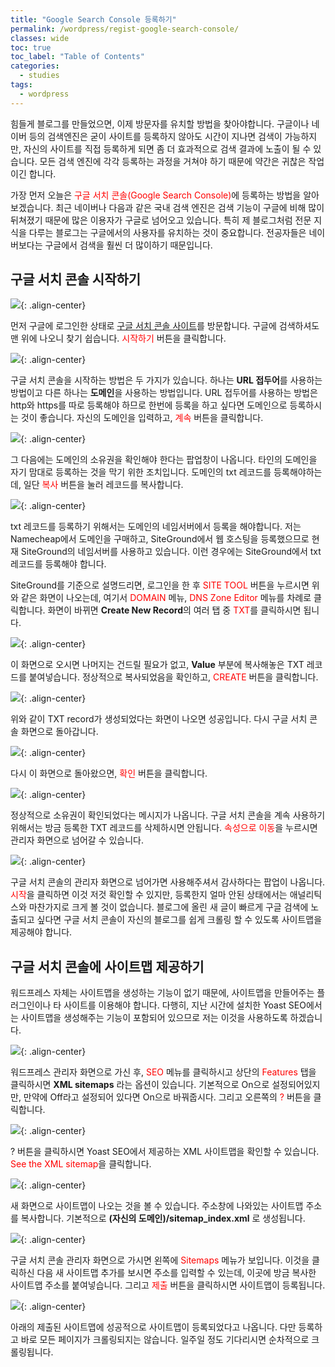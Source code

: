 ```yaml
---
title: "Google Search Console 등록하기"
permalink: /wordpress/regist-google-search-console/
classes: wide
toc: true
toc_label: "Table of Contents"
categories:
  - studies
tags:
  - wordpress
---
```


힘들게 블로그를 만들었으면, 이제 방문자를 유치할 방법을 찾아야합니다. 구글이나 네이버 등의 검색엔진은 굳이 사이트를 등록하지 않아도 시간이 지나면 검색이 가능하지만, 자신의 사이트를 직접 등록하게 되면 좀 더 효과적으로 검색 결과에 노출이 될 수 있습니다. 모든 검색 엔진에 각각 등록하는 과정을 거쳐야 하기 때문에 약간은 귀찮은 작업이긴 합니다.

가장 먼저 오늘은 <span style="color:red">구글 서치 콘솔(Google Search Console)</span>에 등록하는 방법을 알아보겠습니다. 최근 네이버나 다음과 같은 국내 검색 엔진은 검색 기능이 구글에 비해 많이 뒤쳐졌기 때문에 많은 이용자가 구글로 넘어오고 있습니다. 특히 제 블로그처럼 전문 지식을 다루는 블로그는 구글에서의 사용자를 유치하는 것이 중요합니다. 전공자들은 네이버보다는 구글에서 검색을 훨씬 더 많이하기 때문입니다.

## 구글 서치 콘솔 시작하기

![](/assets/images/WP/010/01.png){: .align-center}

먼저 구글에 로그인한 상태로 [구글 서치 콘솔 사이트](https://search.google.com/search-console/)를 방문합니다. 구글에 검색하셔도 맨 위에 나오니 찾기 쉽습니다. <span style="color:red">시작하기</span> 버튼을 클릭합니다.

![](/assets/images/WP/010/02.png){: .align-center}

구글 서치 콘솔을 시작하는 방법은 두 가지가 있습니다. 하나는 **URL 접두어**를 사용하는 방법이고 다른 하나는 **도메인**을 사용하는 방법입니다. URL 접두어를 사용하는 방법은 http와 https를 따로 등록해야 하므로 한번에 등록을 하고 싶다면 도메인으로 등록하시는 것이 좋습니다. 자신의 도메인을 입력하고, <span style="color:red">계속</span> 버튼을 클릭합니다.

![](/assets/images/WP/010/03.png){: .align-center}

그 다음에는 도메인의 소유권을 확인해야 한다는 팝업창이 나옵니다. 타인의 도메인을 자기 맘대로 등록하는 것을 막기 위한 조치입니다. 도메인의 txt 레코드를 등록해야하는데, 일단 <span style="color:red">복사</span> 버튼을 눌러 레코드를 복사합니다.

![](/assets/images/WP/010/04.png){: .align-center}

txt 레코드를 등록하기 위해서는 도메인의 네임서버에서 등록을 해야합니다. 저는 Namecheap에서 도메인을 구매하고, SiteGround에서 웹 호스팅을 등록했으므로 현재 SiteGround의 네임서버를 사용하고 있습니다. 이런 경우에는 SiteGround에서 txt 레코드를 등록해야 합니다.

SiteGround를 기준으로 설명드리면, 로그인을 한 후 <span style="color:red">SITE TOOL</span> 버튼을 누르시면 위와 같은 화면이 나오는데, 여기서 <span style="color:red">DOMAIN</span> 메뉴, <span style="color:red">DNS Zone Editor</span> 메뉴를 차례로 클릭합니다. 화면이 바뀌면 **Create New Record**의 여러 탭 중 <span style="color:red">TXT</span>를 클릭하시면 됩니다.

![](/assets/images/WP/010/05.png){: .align-center}

이 화면으로 오시면 나머지는 건드릴 필요가 없고, **Value** 부분에 복사해놓은 TXT 레코드를 붙여넣습니다. 정상적으로 복사되었음을 확인하고, <span style="color:red">CREATE</span> 버튼을 클릭합니다.

![](/assets/images/WP/010/06.png){: .align-center}

위와 같이 TXT record가 생성되었다는 화면이 나오면 성공입니다. 다시 구글 서치 콘솔 화면으로 돌아갑니다.

![](/assets/images/WP/010/07.png){: .align-center}

다시 이 화면으로 돌아왔으면, <span style="color:red">확인</span> 버튼을 클릭합니다.

![](/assets/images/WP/010/08.png){: .align-center}

정상적으로 소유권이 확인되었다는 메시지가 나옵니다. 구글 서치 콘솔을 계속 사용하기 위해서는 방금 등록한 TXT 레코드를 삭제하시면 안됩니다. <span style="color:red">속성으로 이동</span>을 누르시면 관리자 화면으로 넘어갈 수 있습니다.

![](/assets/images/WP/010/09.png){: .align-center}

구글 서치 콘솔의 관리자 화면으로 넘어가면 사용해주셔서 감사하다는 팝업이 나옵니다. <span style="color:red">시작</span>을 클릭하면 이것 저것 확인할 수 있지만, 등록한지 얼마 안된 상태에서는 애널리틱스와 마찬가지로 크게 볼 것이 없습니다. 블로그에 올린 새 글이 빠르게 구글 검색에 노출되고 싶다면 구글 서치 콘솔이 자신의 블로그를 쉽게 크롤링 할 수 있도록 사이트맵을 제공해야 합니다.

## 구글 서치 콘솔에 사이트맵 제공하기

워드프레스 자체는 사이트맵을 생성하는 기능이 없기 때문에, 사이트맵을 만들어주는 플러그인이나 타 사이트를 이용해야 합니다. 다행히, 지난 시간에 설치한 Yoast SEO에서는 사이트맵을 생성해주는 기능이 포함되어 있으므로 저는 이것을 사용하도록 하겠습니다.

![](/assets/images/WP/010/10.png){: .align-center}

워드프레스 관리자 화면으로 가신 후, <span style="color:red">SEO</span> 메뉴를 클릭하시고 상단의 <span style="color:red">Features</span> 탭을 클릭하시면 **XML sitemaps** 라는 옵션이 있습니다. 기본적으로 On으로 설정되어있지만, 만약에 Off라고 설정되어 있다면 On으로 바꿔줍시다. 그리고 오른쪽의 <span style="color:red">?</span> 버튼을 클릭합니다.

![](/assets/images/WP/010/11.png){: .align-center}

? 버튼을 클릭하시면 Yoast SEO에서 제공하는 XML 사이트맵을 확인할 수 있습니다. <span style="color:red">See the XML sitemap</span>을 클릭합니다.

![](/assets/images/WP/010/12.png){: .align-center}

새 화면으로 사이트맵이 나오는 것을 볼 수 있습니다. 주소창에 나와있는 사이트맵 주소를 복사합니다. 기본적으로 **(자신의 도메인)/sitemap_index.xml** 로 생성됩니다.

![](/assets/images/WP/010/13.png){: .align-center}

구글 서치 콘솔 관리자 화면으로 가시면 왼쪽에 <span style="color:red">Sitemaps</span> 메뉴가 보입니다. 이것을 클릭하신 다음 새 사이트맵 추가를 보시면 주소를 입력할 수 있는데, 이곳에 방금 복사한 사이트맵 주소를 붙여넣습니다. 그리고 <span style="color:red">제출</span> 버튼을 클릭하시면 사이트맵이 등록됩니다.

![](/assets/images/WP/010/14.png){: .align-center}

아래의 제출된 사이트맵에 성공적으로 사이트맵이 등록되었다고 나옵니다. 다만 등록하고 바로 모든 페이지가 크롤링되지는 않습니다. 일주일 정도 기다리시면 순차적으로 크롤링됩니다.